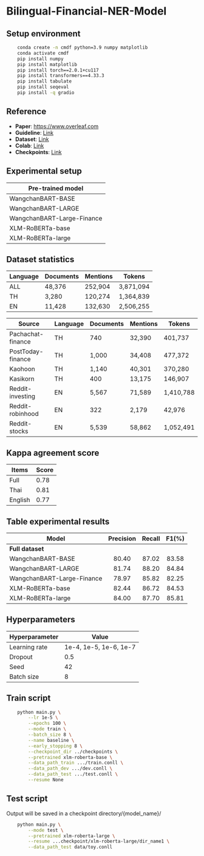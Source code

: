 # Bilingual-Financial-NER-Model

## Setup environment ##
```bash
    conda create -n cmdf python=3.9 numpy matplotlib
    conda activate cmdf
    pip install numpy
    pip install matplotlib
    pip install torch==2.0.1+cu117
    pip install transformers==4.33.3
    pip install tabulate
    pip install seqeval
    pip install -q gradio 
```

## Reference ###
- **Paper**: https://www.overleaf.com
- **Guideline**: [Link](https://drive.google.com/drive/folders/1-atFWh69MJ7vsAsa_1WQm6YhYe-4IGa3?usp=sharing)
- **Dataset**: [Link](https://drive.google.com/open?id=1-YXGnr9v-th1Uc-OzuLXDkc3qlxuPVrg&usp=drive_fs)
- **Colab**: [Link](https://colab.research.google.com/drive/1v_cs14tJp9yY4HwWJ2C3IjFLSb77PC9F?usp=share_link)
- **Checkpoints**: [Link](https://drive.google.com/open?id=1-AM4QF9R4q5di9JZu_qRJBXz_XTL27Wd&usp=drive_fs)


## Experimental setup ###
| Pre-trained model |
| --- |
| WangchanBART-BASE |
| WangchanBART-LARGE |
| WangchanBART-Large-Finance |
| XLM-RoBERTa-base |
| XLM-RoBERTa-large |


## Dataset statistics ###
Language | Documents | Mentions | Tokens |
| --- | --- | --- | --- |
| ALL | 48,376 | 252,904 | 3,871,094
| TH | 3,280 | 120,274 |1,364,839 |
| EN | 11,428 | 132,630 | 2,506,255 |

| Source | Language | Documents | Mentions | Tokens |
| --- | --- | --- | --- | --- |
| Pachachat-finance | TH | 740 | 32,390 |401,737 |
| PostToday-finance | TH | 1,000 | 34,408 | 477,372 |
| Kaohoon | TH | 1,140 | 40,301 | 370,280 |
| Kasikorn | TH | 400 | 13,175 | 146,907 |
| Reddit-investing | EN | 5,567 | 71,589 | 1,410,788 |
| Reddit-robinhood | EN | 322 | 2,179 | 42,976 |
| Reddit-stocks | EN | 5,539 | 58,862 | 1,052,491 |

## Kappa agreement score ###
| Items | Score |
| --- | --- |
| Full | 0.78 |
| Thai | 0.81 |
| English | 0.77 |


## Table experimental results ###
| Model | Precision | Recall | F1(%) |
| --- | :---: | :---: | :---: | 
| **Full dataset** |
| WangchanBART-BASE  | 80.40 | 87.02 | 83.58 |
| WangchanBART-LARGE  | 81.74 | 88.20 | 84.84 |
| WangchanBART-Large-Finance  | 78.97 | 85.82 | 82.25 |
| XLM-RoBERTa-base  | 82.44 | 86.72 | 84.53 |
| XLM-RoBERTa-large  |84.00 | 87.70 | 85.81 |

## Hyperparameters ###
| Hyperparameter | Value |
| --- | --- |
| Learning rate | 1e-4, 1e-5, 1e-6, 1e-7|
| Dropout | 0.5 |
| Seed | 42 |
| Batch size | 8 |

## Train script
```bash
    python main.py \
        --lr 1e-5 \
        --epochs 100 \
        --mode train \
        --batch_size 8 \
        --name baseline \
        --early_stopping 8 \
        --checkpoint_dir ../checkpoints \
        --pretrained xlm-roberta-base \
        --data_path_train .../train.conll \
        --data_path_dev .../dev.conll \
        --data_path_test .../test.conll \
        --resume None
```


## Test script
Output will be saved in a checkpoint directory/{model_name}/
```bash 
    python main.py \
        --mode test \
        --pretrained xlm-roberta-large \
        --resume ...checkpoint/xlm-roberta-large/dir_name1 \
        --data_path_test data/toy.conll
```
